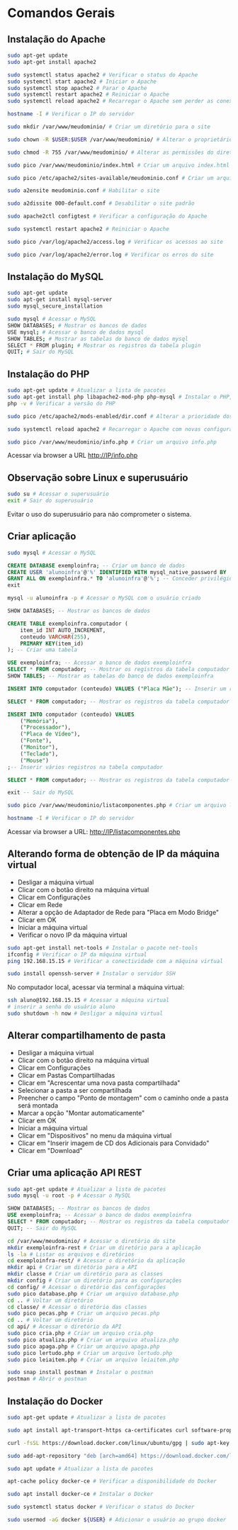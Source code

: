 # Comandos Gerais

## Instalação do Apache

~~~bash
sudo apt-get update
sudo apt-get install apache2

sudo systemctl status apache2 # Verificar o status do Apache
sudo systemctl start apache2 # Iniciar o Apache
sudo systemctl stop apache2 # Parar o Apache
sudo systemctl restart apache2 # Reiniciar o Apache
sudo systemctl reload apache2 # Recarregar o Apache sem perder as conexões

hostname -I # Verificar o IP do servidor

sudo mkdir /var/www/meudominio/ # Criar um diretório para o site

sudo chown -R $USER:$USER /var/www/meudominio/ # Alterar o proprietário do diretório

sudo chmod -R 755 /var/www/meudominio/ # Alterar as permissões do diretório

sudo pico /var/www/meudominio/index.html # Criar um arquivo index.html

sudo pico /etc/apache2/sites-available/meudominio.conf # Criar um arquivo de configuração do site

sudo a2ensite meudominio.conf # Habilitar o site

sudo a2dissite 000-default.conf # Desabilitar o site padrão

sudo apache2ctl configtest # Verificar a configuração do Apache

sudo systemctl restart apache2 # Reiniciar o Apache

sudo pico /var/log/apache2/access.log # Verificar os acessos ao site

sudo pico /var/log/apache2/error.log # Verificar os erros do site
~~~

## Instalação do MySQL

~~~bash
sudo apt-get update
sudo apt-get install mysql-server
sudo mysql_secure_installation

sudo mysql # Acessar o MySQL
SHOW DATABASES; # Mostrar os bancos de dados
USE mysql; # Acessar o banco de dados mysql
SHOW TABLES; # Mostrar as tabelas do banco de dados mysql
SELECT * FROM plugin; # Mostrar os registros da tabela plugin
QUIT; # Sair do MySQL
~~~

## Instalação do PHP

~~~bash
sudo apt-get update # Atualizar a lista de pacotes
sudo apt-get install php libapache2-mod-php php-mysql # Instalar o PHP, o módulo do Apache e o driver do MySQL
php -v # Verificar a versão do PHP

sudo pico /etc/apache2/mods-enabled/dir.conf # Alterar a prioridade dos arquivos index.php - colocar o index.php em primeiro lugar

sudo systemctl reload apache2 # Recarregar o Apache com novas configurações

sudo pico /var/www/meudominio/info.php # Criar um arquivo info.php
~~~

Acessar via browser a URL <http://IP/info.php>

## Observação sobre Linux e superusuário

~~~bash
sudo su # Acessar o superusuário
exit # Sair do superusuário
~~~

Evitar o uso do superusuário para não comprometer o sistema.

## Criar aplicação

~~~bash
sudo mysql # Acessar o MySQL
~~~

~~~sql
CREATE DATABASE exemploinfra; -- Criar um banco de dados
CREATE USER 'alunoinfra'@'%' IDENTIFIED WITH mysql_native_password BY 'Aluno123#@'; -- Criar um usuário
GRANT ALL ON exemploinfra.* TO 'alunoinfra'@'%'; -- Conceder privilégios ao usuário
exit
~~~

~~~bash
mysql -u alunoinfra -p # Acessar o MySQL com o usuário criado
~~~

~~~sql
SHOW DATABASES; -- Mostrar os bancos de dados

CREATE TABLE exemploinfra.computador (
    item_id INT AUTO_INCREMENT,
    conteudo VARCHAR(255),
    PRIMARY KEY(item_id)
); -- Criar uma tabela

USE exemploinfra; -- Acessar o banco de dados exemploinfra
SELECT * FROM computador; -- Mostrar os registros da tabela computador
SHOW TABLES; -- Mostrar as tabelas do banco de dados exemploinfra

INSERT INTO computador (conteudo) VALUES ("Placa Mãe"); -- Inserir um registro na tabela computador

SELECT * FROM computador; -- Mostrar os registros da tabela computador

INSERT INTO computador (conteudo) VALUES 
    ("Memória"),
    ("Processador"),
    ("Placa de Vídeo"),
    ("Fonte"),
    ("Monitor"),
    ("Teclado"),
    ("Mouse")
;-- Inserir vários registros na tabela computador

SELECT * FROM computador; -- Mostrar os registros da tabela computador

exit -- Sair do MySQL
~~~

~~~bash
sudo pico /var/www/meudominio/listacomponentes.php # Criar um arquivo listacomponentes.php

hostname -I # Verificar o IP do servidor
~~~

Acessar via browser a URL: <http://IP/listacomponentes.php>

## Alterando forma de obtenção de IP da máquina virtual

- Desligar a máquina virtual
- Clicar com o botão direito na máquina virtual
- Clicar em Configurações
- Clicar em Rede
- Alterar a opção de Adaptador de Rede para "Placa em Modo Bridge"
- Clicar em OK
- Iniciar a máquina virtual
- Verificar o novo IP da máquina virtual

~~~bash
sudo apt-get install net-tools # Instalar o pacote net-tools
ifconfig # Verificar o IP da máquina virtual
ping 192.168.15.15 # Verificar a conectividade com a máquina virtual

sudo install openssh-server # Instalar o servidor SSH
~~~

No computador local, acessar via terminal a máquina virtual:

~~~bash
ssh aluno@192.168.15.15 # Acessar a máquina virtual
# inserir a senha do usuário aluno
sudo shutdown -h now # Desligar a máquina virtual
~~~

## Alterar compartilhamento de pasta

- Desligar a máquina virtual
- Clicar com o botão direito na máquina virtual
- Clicar em Configurações
- Clicar em Pastas Compartilhadas
- Clicar em "Acrescentar uma nova pasta compartilhada"
- Selecionar a pasta a ser compartilhada
- Preencher o campo "Ponto de montagem" com o caminho onde a pasta será montada
- Marcar a opção "Montar automaticamente"
- Clicar em OK
- Iniciar a máquina virtual
- Clicar em "Dispositivos" no menu da máquina virtual
- Clicar em "Inserir imagem de CD dos Adicionais para Convidado"
- Clicar em "Download"

## Criar uma aplicação API REST

~~~bash
sudo apt-get update # Atualizar a lista de pacotes
sudo mysql -u root -p # Acessar o MySQL
~~~

~~~sql
SHOW DATABASES; -- Mostrar os bancos de dados
USE exemploinfra; -- Acessar o banco de dados exemploinfra
SELECT * FROM computador; -- Mostrar os registros da tabela computador
QUIT; -- Sair do MySQL
~~~

~~~bash
cd /var/www/meudominio/ # Acessar o diretório do site
mkdir exemploinfra-rest # Criar um diretório para a aplicação
ls -la # Listar os arquivos e diretórios
cd exemploinfra-rest/ # Acessar o diretório da aplicação
mkdir api # Criar um diretório para a API
mkdir classe # Criar um diretório para as classes
mkdir config # Criar um diretório para as configurações
cd config/ # Acessar o diretório das configurações
sudo pico database.php # Criar um arquivo database.php
cd .. # Voltar um diretório
cd classe/ # Acessar o diretório das classes
sudo pico pecas.php # Criar um arquivo pecas.php
cd .. # Voltar um diretório
cd api/ # Acessar o diretório da API
sudo pico cria.php # Criar um arquivo cria.php
sudo pico atualiza.php # Criar um arquivo atualiza.php
sudo pico apaga.php # Criar um arquivo apaga.php
sudo pico lertudo.php # Criar um arquivo lertudo.php
sudo pico leiaitem.php # Criar um arquivo leiaitem.php

sudo snap install postman # Instalar o postman
postman # Abrir o postman
~~~

## Instalação do Docker

~~~bash
sudo apt-get update # Atualizar a lista de pacotes

sudo apt install apt-transport-https ca-certificates curl software-properties-common # Instalar pacotes necessários

curl -fsSL https://download.docker.com/linux/ubuntu/gpg | sudo apt-key add - # Adicionar a chave GPG do repositório oficial do Docker

sudo add-apt-repository "deb [arch=amd64] https://download.docker.com/linux/ubuntu focal stable" # Adicionar o repositório do Docker

sudo apt update # Atualizar a lista de pacotes

apt-cache policy docker-ce # Verificar a disponibilidade do Docker

sudo apt install docker-ce # Instalar o Docker

sudo systemctl status docker # Verificar o status do Docker

sudo usermod -aG docker ${USER} # Adicionar o usuário ao grupo docker



